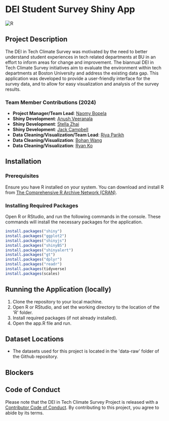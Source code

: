 # DEI Student Survey Shiny App

<!-- badges: start -->
![R](https://img.shields.io/badge/r-%23276DC3.svg?style=for-the-badge&logo=r&logoColor=white)

<!-- badges: end -->

## Project Description 
The DEI in Tech Climate Survey was motivated by the need to better understand student experiences in tech related departments at BU in an effort to inform areas for change and improvement. The biannual DEI in Tech Climate Survey initiatives aim to evaluate the environment within tech departments at Boston University and address the existing data gap. This application was developed to provide a user-friendly interface for the survey data, and to allow for easy visualization and analysis of the survey results.

### Team Member Contributions (2024)
- **Project Manager/Team Lead**: [Naomy Bopela](Nbopela@bu.edu)
- **Shiny Development**: [Anush Veeranala](Jun@bu.edu)
- **Shiny Development**: [Stella Zhai](zhstella@bu.edu)
- **Shiny Development**: [Jack Campbell](Jawicamp@bu.edu)
- **Data Cleaning/Visualization/Team Lead**: [Riya Parikh](Riyapar@bu.edu)
- **Data Cleaning/Visualization**: [Bohan Wang](Wbh@bu.edu)
- **Data Cleaning/Visualization**: [Ryan Ko](Rko@bu.edu)

## Installation
### Prerequisites

Ensure you have R installed on your system. You can download and install R from [The Comprehensive R Archive Network (CRAN)](https://cran.r-project.org/).

### Installing Required Packages

Open R or RStudio, and run the following commands in the console. These commands will install the necessary packages for the application.

```r
install.packages("shiny")
install.packages("ggplot2")
install.packages("shinyjs")
install.packages("shinyBS")
install.packages("shinyalert")
install.packages("gt")
install.packages("dplyr")
install.packages("readr")
install.packages(tidyverse)
install.packages(scales)
```

## Running the Application (locally)
1. Clone the repository to your local machine.
2. Open R or RStudio, and set the working directory to the location of the 'R' folder.
3. Install required packages (if not already installed).
4. Open the app.R file and run.

## Dataset Locations
- The datasets used for this project is located in the 'data-raw' folder of the Github repository.

## Blockers



## Code of Conduct
Please note that the DEI in Tech Climate Survey Project is released with a
[Contributor Code of Conduct](https://contributor-covenant.org/version/2/0/CODE_OF_CONDUCT.html).
By contributing to this project, you agree to abide by its terms.